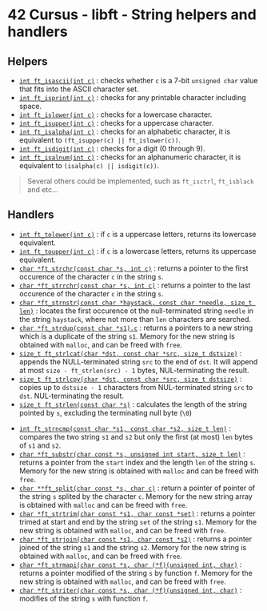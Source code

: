 <!--

	STRING.md

	By: xbeheydt <xavier.beheydt@gmail.com>

	Created: 2022/04/28

-->
# 42 Cursus - libft - String helpers and handlers

## Helpers

- [`int ft_isascii(int c)`](../src/ft_isascii.c) : checks whether `c` is a 7-bit `unsigned char` value that fits into the ASCII character set.
- [`int ft_isprint(int c)`](../src/ft_isprint.c) : checks for any printable character including space.
- [`int ft_islower(int c)`](../src/ft_islower.c) : checks for a lowercase character.
- [`int ft_isupper(int c)`](../src/ft_isupper.c) : checks for a uppercase character.
- [`int ft_isalpha(int c)`](../src/ft_isalpha.c) : checks for an alphabetic character, it is equivalent to `(ft_isupper(c) || ft_islower(c))`.
- [`int ft_isdigit(int c)`](../src/ft_isdigit.c) : checks for a digit (0 through 9).
- [`int ft_isalnum(int c)`](../src/ft_isalnum.c) : checks for an alphanumeric character, it is equivalent to `(isalpha(c) || isdigit(c))`.

> Several others could be implemented, such as `ft_isctrl`, `ft_isblack` and etc...

## Handlers

- [`int ft_tolower(int c)`](../src/ft_tolower.c) : if `c` is a uppercase letters, returns its lowercase equivalent.
- [`int ft_toupper(int c)`](../src/ft_toupper.c) : if `c` is a lowercase letters, returns its uppercase equivalent.
- [`char *ft_strchr(const char *s, int c)`](../src/ft_strchr.c) : returns a pointer to the first occurence of the character `c` in the string `s`.
- [`char *ft_strrchr(const char *s, int c)`](../src/ft_strrchr.c) : returns a pointer to the last occurence of the character `c` in the string `s`. 
- [`char *ft_strnstr(const char *haystack, const char *needle, size_t len)`](../src/ft_strnstr.c) : locates the first occurence ot the null-terminated string `needle` in the string `haystack`, where not more than `len` characters are searched.
- [`char *ft_strdup(const char *s1).c`](../src/ft_strdup.c) : returns a pointers to a new string which is a duplicate of the string `s1`. Memory for the new string is obtained with `malloc`, and can be freed with `free`.
- [`size_t ft_strlcat(char *dst, const char *src, size_t dstsize)`](../src/ft_strlcat.c) : appends the NULL-terminated string `src` to the end of `dst`. It will append at most `size - ft_strlen(src) - 1` bytes, NUL-terminating the result.
- [`size_t ft_strlcpy(char *dst, const char *src, size_t dstsize)`](../src/ft_strlcpy.c) : copies up to `dstsize - 1` characters from NUL-terminated string `src` to `dst`. NUL-terminating the result.
- [`size_t ft_strlen(const char *s)`](../src/ft_strlen.c) : calculates the length of the string pointed by `s`, excluding the terminating null byte (`\0`)
<!-- [`int ft_strcmp(const char *s1, const char *s2)`](../src/ft_strcmp.c) : compares the two string `s1` and `s2`. -->
- [`int ft_strncmp(const char *s1, const char *s2, size_t len)`](../src/ft_strncmp.c) : compares the two string `s1` and `s2` but only the first (at most) `len` bytes of `s1` and `s2`.
- [`char *ft_substr(char const *s, unsigned int start, size_t len)`](../src/ft_substr.c) : returns a pointer from the `start` index and the length `len` of the string `s`. Memory for the new string is obtained with `malloc` and can be freed with `free`.
- [`char **ft_split(char const *s, char c)`](../src/ft_split.c) : return a pointer of pointer of the string `s` splited by the character `c`. Memory for the new string array is obtained with `malloc` and can be freed with `free`.
- [`char *ft_strtrim(char const *s1, char const *set)`](../src/ft_strtrim.c) : returns a pointer trimed at start and end by the string `set` of the string `s1`. Memory for the new string is obtained with `malloc`, and can be freed with `free`.
- [`char *ft_strjoin(char const *s1, char const *s2)`](../src/ft_strjoin.c) : returns a pointer joined of the string `s1` and the string `s2`. Memory for the new string is obtained with `malloc`, and can be freed with `free`.
- [`char *ft_strmapi(char const *s, char (*f)(unsigned int, char)`](../src/ft_strmapi.c) : returns a pointer modified of the string `s` by function `f`. Memory for the new string is obtained with `malloc`, and can be freed with `free`.
- [`char *ft_striter(char const *s, char (*f)(unsigned int, char)`](../src/ft_striteri.c) : modifies of the string `s` with function `f`.
